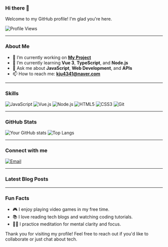 ### Hi there 👋

Welcome to my GitHub profile! I'm glad you're here. 

<!-- Profile Views Counter -->
![Profile Views](https://komarev.com/ghpvc/?username=zyzy8810&color=brightgreen)

---

### About Me

- 🔭 I’m currently working on **[My Project]([https://zyzy8810.github.io/jiyeongkim/](https://zyzy8810.github.io/jiyeongkim/))**
- 🌱 I’m currently learning **Vue 3**, **TypeScript**, and **Node.js**
- 💬 Ask me about **JavaScript**, **Web Development**, and **APIs**
- 📫 How to reach me: **kju4341@naver.com**

---

### Skills

![JavaScript](https://img.shields.io/badge/-JavaScript-black?style=flat-square&logo=javascript)
![Vue.js](https://img.shields.io/badge/-Vue.js-4FC08D?style=flat-square&logo=vue.js&logoColor=white)
![Node.js](https://img.shields.io/badge/-Node.js-339933?style=flat-square&logo=node.js&logoColor=white)
![HTML5](https://img.shields.io/badge/-HTML5-E34F26?style=flat-square&logo=html5&logoColor=white)
![CSS3](https://img.shields.io/badge/-CSS3-1572B6?style=flat-square&logo=css3)
![Git](https://img.shields.io/badge/-Git-F05032?style=flat-square&logo=git&logoColor=white)

---

### GitHub Stats

![Your GitHub stats](https://github-readme-stats.vercel.app/api?username=zyzy8810&show_icons=true&theme=radical)
![Top Langs](https://github-readme-stats.vercel.app/api/top-langs/?username=zyzy8810&layout=compact&theme=radical)

---

### Connect with me
[![Email](https://img.shields.io/badge/-Email-D14836?style=flat-square&logo=gmail&logoColor=white)](mailto:your.email@example.com)

---

### Latest Blog Posts

<!-- BLOG-POST-LIST:START -->
<!-- BLOG-POST-LIST:END -->

---

### Fun Facts

- 🎮 I enjoy playing video games in my free time.
- 📚 I love reading tech blogs and watching coding tutorials.
- 🧘‍♂️ I practice meditation for mental clarity and focus.

Thank you for visiting my profile! Feel free to reach out if you'd like to collaborate or just chat about tech.
